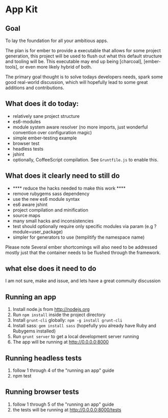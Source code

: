 # App Kit

## Goal
To lay the foundation for all your ambitious apps.

The plan is for ember to provide a executable that allows for some project generation, this project
will be used to flush out what this default structure and tooling will be. This executable may end
up being [charcoal], [ember-tools], or even more likely hybrid of both. 

The primary goal thought is to solve todays developers needs, spark some good real-world discussion, 
which will hopefully lead to some great additions and contributions.

## What does it do today:

- relatively sane project structure
- es6-modules
- module system aware resolver (no more imports, just wonderful convention over configuration magic)
- simple ember-testing example
- browser test
- headless tests
- jshint
- optionally, CoffeeScript compilation. See `Gruntfile.js` to enable this.
 
## What does it clearly need to still do
- **** reduce the hacks needed to make this work ****
- remove rubygems sass dependency
- use the new es6 module syntax
- es6 aware jshint
- project compilation and minification
- source maps
- many small hacks and inconsistencies
- test should optionally require only specific modules via param (e.g ?module=user_package)
- simpler for generators to use (templitify the namespace name)

Please note Several ember shortcomings will also need to be addressed mostly just that the container needs
to be flushed through the framework. 

## what else does it need to do

I am not sure, make and issue, and lets have a great commuity discussion

## Running an app

1. Install node.js from http://nodejs.org
2. Run `npm install` inside the project directory
3. Install `grunt-cli` globally: `npm -g install grunt-cli`
4. Install sass: `gem install sass` (hopefully you already have Ruby and Rubygems installed)
5. Run `grunt server` to get a local development server running
6. The app will be running at http://0.0.0.0:8000

## Running headless tests
1. follow 1 through 4 of the "running an app" guide
2. npm test

## Running browser tests
1. follow 1 through 5 of the "running an app" guide
2. the tests will be running at http://0.0.0.0:8000/tests
